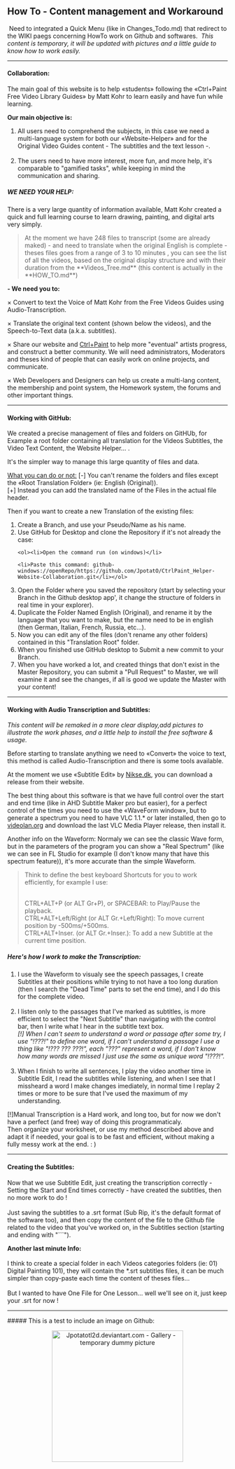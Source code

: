 ﻿<h2>How To - Content management and Workaround</h2>
﻿
﻿Need to integrated a Quick Menu (like in Changes_Todo.md) that redirect to the WIKI paegs concerning HowTo work on Github and softwares.
﻿
﻿<em>This content is temporary, it will be updated with pictures and a little guide to know how to work easily.</em>
﻿<hr/>

<h4>Collaboration:</h4>

The main goal of this website is to help «students» following the «Ctrl+Paint Free Video Library Guides» by Matt Kohr to learn easily and have fun while learning.

<strong>Our main objective is:</strong>

<ol><li>All users need to comprehend the subjects, in this case we need a multi-language system for both our «Website-Helper» and for the Original Video Guides content - The subtitles and the text lesson -.</li><br/>
<li>The users need to have more interest, more fun, and more help, it's comparable to "gamified tasks", while keeping in mind the communication and sharing.</li></ol>

<h5>WE NEED YOUR HELP:</h5>

There is a very large quantity of information available, Matt Kohr created a quick and full learning course to learn drawing, painting, and digital arts very simply.

<blockquote>At the moment we have 248 files to transcript (some are already maked) - and need to translate when the original English is complete - theses files goes from a range of 3 to 10 minutes , you can see the list of all the videos, based on the original display structure and with their duration from the **Videos_Tree.md** (this content is actually in the **HOW_TO.md**)</blockquote>

 <strong>- We need you to:</strong>

× Convert to text the Voice of Matt Kohr from the Free Videos Guides using Audio-Transcription.

× Translate the original text content (shown below the videos), and the Speech-to-Text data (a.k.a. subtitles).

× Share our website and [Ctrl+Paint](http://ctrlpaint.com) to help more "eventual" artists progress, and construct a better community.
We will need administrators, Moderators and theses kind of people that can easily work on online projects, and communicate.

× Web Developers and Designers can help us create a multi-lang content, the membership and point system,  the Homework system, the forums and other important things.
<hr/>
<h4>Working with GitHub:</h4>

We created a precise management of files and folders on GitHUb, for Example a root folder containing all translation for the Videos Subtitles, the Video Text Content, the Website Helper… .

It's the simpler way to manage this large quantity of files and data.

<u>What you can do or not:</u>
[-] You can't rename the folders and files except the «Root Translation Folder» (ie: English (Original)).<br/>
[+] Instead you can add the translated name of the Files in the actual file header.

Then if you want to create a new Translation of the existing files:

<ol><li>Create a Branch, and use your Pseudo/Name as his name.</li>

<li>Use GitHub for Desktop and clone the Repository if it's not already the case:</li>

    <ol><li>Open the command run (on windows)</li>
    
    <li>Paste this command: github-windows://openRepo/https://github.com/JpotatO/CtrlPaint_Helper-Website-Collaboration.git</li></ol>

<li>Open the Folder where you saved the repository (start by selecting your Branch in the Github desktop app', it change the structure of folders in real time in your explorer).</li>

<li>Duplicate the Folder Named English (Original), and rename it by the language that you want to make, but the name need to be in english (then German, Italian, French, Russia, etc…).</li>

<li>Now you can edit any of the files (don't rename any other folders) contained in this "Translation Root" folder.</li>

<li>When you finished use GitHub desktop to Submit a new commit to your Branch.</li>

<li>When you have worked a lot, and created things that don't exist in the Master Repository, you can submit a "Pull Request" to Master, we will examine it and see the changes, if all is good we update the Master with your content!</li></ol>

<hr/>
<h4>Working with Audio Transcription and Subtitles:</h4>

<em>This content will be remaked in a more clear display,add pictures to illustrate the work phases, and a little help to install the free software & usage.</em>

Before starting to translate anything we need to «Convert» the voice to text, this method is called Audio-Transcription and there is some tools available.

At the moment we use «Subtitle Edit» by [Nikse.dk](http://www.nikse.dk), you can download a release from their website.

The best thing about this software is that we have full control over the start and end time (like in AHD Subtitle Maker pro but easier), for a perfect control of the times you need to use the «WaveForm window», but to generate a spectrum you need to have VLC 1.1.* or later installed, then go to [videolan.org](http://videolan.org) and download the last VLC Media Player release, then install it.

Another info on the Waveform: Normaly we can see the classic Wave form, but in the parameters of the program you can show a "Real Spectrum" (like we can see in FL Studio for example (I don't know many that have this spectrum feature)), it's more accurate than the simple Waveform.

<blockquote>Think to define the best keyboard Shortcuts for you to work efficiently, for example I use:<br/><br/>

CTRL+ALT+P (or ALT Gr+P), or SPACEBAR: to Play/Pause the playback.<br/>
CTRL+ALT+Left/Right (or ALT Gr.+Left/Right): To move current position by -500ms/+500ms.<br/>
CTRL+ALT+Inser. (or ALT Gr.+Inser.): To add a new Subtitle at the current time position.</blockquote>

<h5><strong>Here's how I work to make the Transcription:</strong></h5>

<ol><li>I use the Waveform to visualy see the speech passages, I create Subtitles at their positions while trying to not have a too long duration (then I search the "Dead Time" parts to set the end time), and I do this for the complete video.</li><br/>
<li>I listen only to the passages that I've marked as subtitles, is more efficient to select the "Next Subtitle" than navigating with the control bar, then I write what I hear in the subtitle text box.<br/>
<em>[!] When I can't seem to understand a word or passage after some try, I use "!???!" to define one word, if I can't understand a passage I use a thing like "!??? ??? ???!", each "???" represent a word, if I don't know how many words are missed I just use the same as unique word "!???!".</em></li><br/>
<li>When I finish to write all sentences, I play the video another time in Subtitle Edit, I read the subtitles while listening, and when I see that I missheard a word I make changes imediately, in normal time I replay 2 times or more to be sure that I've used the maximum of my understanding.</li></ol>

[!]Manual Transcription is a Hard work, and long too, but for now we don't have a perfect (and free) way of doing this programmaticaly.<br/>
Then organize your worksheet, or use my method described above and adapt it if needed, your goal is to be fast and efficient, without making a fully messy work at the end. : )
<hr/>
<h4>Creating the Subtitles:</h4>

Now that we use Subtitle Edit, just creating the transcription correctly - Setting the Start and End times correctly - have created the subtitles, then no more work to do !<br/><br/>
Just saving the subtitles to a .srt format (Sub Rip, it's the default format of the software too), and then copy the content of the file to the Github file related to the video that you've worked on, in the Subtitles section (starting and ending with "```").

<strong>Another last minute Info:</strong><br/><br/>
I think to create a special folder in each Videos categories folders (ie: 01) Digital Painting 101), they will contain the *.srt subtitles files, it can be much simpler than copy-paste each time the content of theses files…<br/><br/>
But I wanted to have One File for One Lesson… well we'll see on it, just keep your .srt for now !

<hr/>##### This is a test to include an image on Github:
<p align="center"><a href="http://jpotatotl2d.deviantart.com"><img src="https://photos-1.dropbox.com/t/2/AADjz9S2yg3scdJ34oj9Z2Bl7-HJn05aIi5d3fuUTuyEEw/12/222675633/jpeg/32x32/1/1437033600/0/2/2015-07-14_23-16-21.jpg/CLGFl2ogASACKAE/fqgG9LMrp5tUhN7c_4wjuqfsCNX654JiWmmxNnwEH7E?size=1024x768&size_mode=2" title="Jpotatotl2d.deviantart.com - Gallery - temporary dummy picture" width="300"/></a></p>
